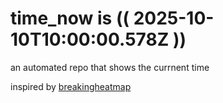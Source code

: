 # time_now is (( 2025-10-10T10:00:00.578Z ))

an automated repo that shows the currnent time

inspired by [breakingheatmap](https://github.com/breakingheatmap/breakingheatmap)